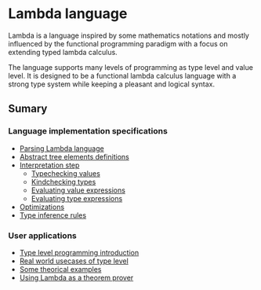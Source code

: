# Lambda language
Lambda is a language inspired by some mathematics notations and mostly influenced by the functional programming paradigm with a focus on extending typed lambda calculus.

The language supports many levels of programming as type level and value level. It is designed to be a functional lambda calculus language with a strong type system while keeping a pleasant and logical syntax.

## Sumary

### Language implementation specifications
- [Parsing Lambda language]()
- [Abstract tree elements definitions]()
- [Interpretation step]()
  - [Typechecking values]()
  - [Kindchecking types]()
  - [Evaluating value expressions]()
  - [Evaluating type expressions]()
- [Optimizations]()
- [Type inference rules]()

### User applications
- [Type level programming introduction]()
- [Real world usecases of type level]()
- [Some theorical examples]()
- [Using Lambda as a theorem prover]()
